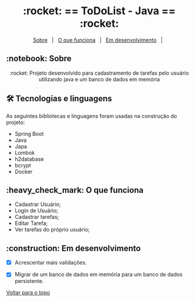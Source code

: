 <h1 align="center" id="top">:rocket: == ToDoList - Java == :rocket:</h1>

<p align="center">
  <a href="#sobre">Sobre</a> &#xa0; | &#xa0; 
  <a href="#funciona">O que funciona</a> &#xa0; | &#xa0;
  <a href="#pendente">Em desenvolvimento</a> &#xa0; | &#xa0;
</p>

<h2 id="sobre">:notebook: Sobre </h2>

<p align="center">:rocket: Projeto desenvolvido para cadastramento de tarefas pelo usuário utilizando java e um banco de dados em memória</p>

<h2 id="tecnologias"> 🛠 Tecnologias e linguagens </h2>

As seguintes bibliotecas e linguagens foram usadas na construção do projeto:

* Spring Boot
* Java
* Japa
* Lombok
* h2database
* bcrypt
* Docker

<h2 id="funciona">:heavy_check_mark: O que funciona</h2>

* Cadastrar Usuário;</br>
* Login de Usuário;</br>
* Cadastrar tarefas;</br>
* Editar Tarefa;</br>
* Ver tarefas do próprio usuário;</br>

 
<h2 id="pendente">:construction: Em desenvolvimento</h2>

- [x] Acrescentar mais validações.
- [x] Migrar de um banco de dados em memória para um banco de dados persistente.


<a href="#top">Voltar para o topo</a>
